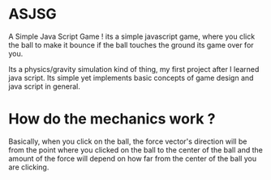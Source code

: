 # ASJSG
A Simple Java Script Game !
its a simple javascript game, where you click the ball to make it bounce 
if the ball touches the ground its game over for you.

Its a physics/gravity simulation kind of thing, my first project after I learned java script. Its simple yet implements basic concepts of game design and java script in general.

# How do the mechanics work ? 

Basically, when you click on the ball, the force vector's direction will be from the point where you clicked on the ball to the center of the ball and the amount of the force will depend on how far from the center of the ball you are clicking. 
